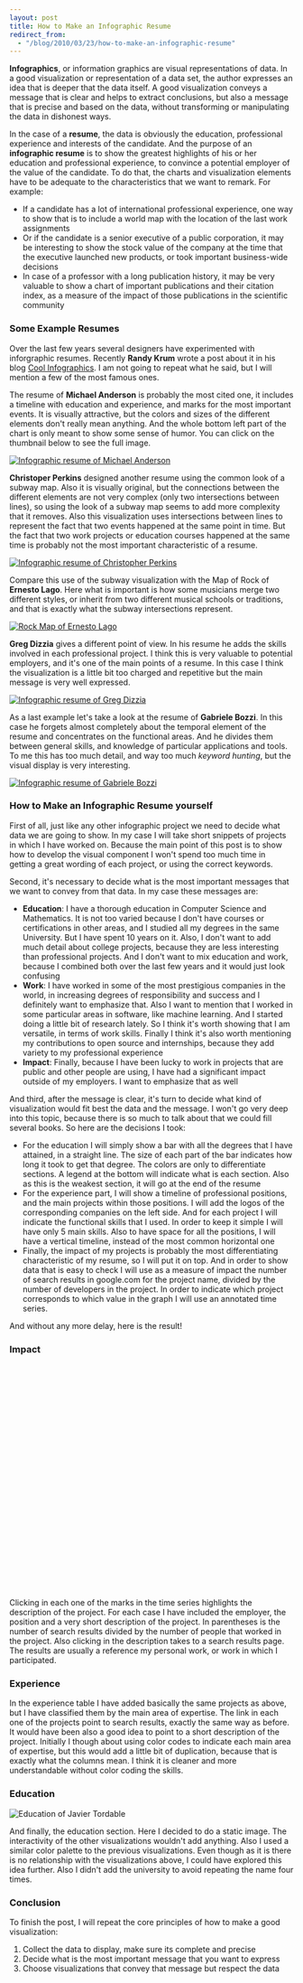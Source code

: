 ```yaml
---
layout: post
title: How to Make an Infographic Resume
redirect_from:
  - "/blog/2010/03/23/how-to-make-an-infographic-resume"
---
```



<p>
<strong>Infographics</strong>, or information graphics are visual
representations of data.
In a good visualization or representation of a data set, the author
expresses an idea that is deeper that the data itself. A good visualization
conveys a message that is clear and helps to extract conclusions, but
also a message that is precise and based on the data, without transforming
or manipulating the data in dishonest ways.
</p>



<script type="text/javascript"
        src="https://www.google.com/jsapi">
</script>
<script type="text/javascript">
  google.load('visualization', '1',{packages: ['annotatedtimeline']});
  google.load('visualization', '1', {packages: ['table']});
</script>



<p>
In the case of a <strong>resume</strong>, the data is obviously the
education, professional experience and interests of the candidate.
And the purpose of an <strong>infographic resume</strong>
is to show the greatest highlights of his or her education and
professional experience, to convince a potential employer of the
value of the candidate.
To do that, the charts and visualization
elements have to be adequate to the characteristics that we want
to remark. For example:
</p>

<ul>
  <li>
    If a candidate has a lot of international professional experience,
    one way to show that is to include a world map with the location of
    the last work assignments
  </li>
  <li>
    Or if the candidate is a senior executive of a public corporation,
    it may be interesting to show the stock value of the company at
    the time that the executive launched new products, or took important
    business-wide decisions
  </li>
  <li>
    In case of a professor with a long publication history, it may be
    very valuable to show a chart of important publications and their
    citation index, as a measure of the impact of those publications in
    the scientific community
  </li>
</ul>

<h3>Some Example Resumes</h3>

<p>
Over the last few years several designers have experimented with
inforgraphic resumes. Recently <strong>Randy Krum</strong> wrote a
post about it in his blog
<a href="http://www.coolinfographics.com/blog/2010/1/8/16-infographic-resumes-a-visual-trend.html">
  Cool Infographics</a>.
I am not going to repeat what he said, but I will mention a few
of the most famous ones.
</p>

<p>
The resume of <strong>Michael Anderson</strong> is probably the most
cited one, it includes a timeline with education and experience, and marks for the most important events.
It is visually attractive, but the colors and
sizes of the different elements don't really mean anything. And the
whole bottom left part of the chart is only meant to show some sense
of humor. You can click on the thumbnail below to see the full image.
</p>

<a href="http://theportfolio.ofmichaelanderson.com/wp-content/uploads/2008/05/resume-infographic.jpg">
  <img src="/images/michael-anderson-resume-infographics.jpg"
       alt="Infographic resume of Michael Anderson" />
</a>

<p>
<strong>Christoper Perkins</strong> designed another resume using the
common look of a subway map. Also it is visually original, but the
connections between the different elements are not very complex
(only two intersections between lines), so using the look
of a subway map seems to add more complexity that it removes.
Also this visualization uses intersections between lines to represent
the fact that two events happened at the same point in time. But the
fact that two work projects or education courses happened at the same
time is probably not the most important characteristic
of a resume.
</p>

<a href="http://www.flickr.com/photos/ernestolago/4144781475/sizes/o/">
  <img src="/images/christopher-perkins-inforgaphic-resume.jpg"
       alt="Infographic resume of Christopher Perkins"/>
</a>

<p>
Compare this use of the subway visualization with the Map of Rock of
<strong>Ernesto Lago</strong>. Here what is important is how some
musicians merge two different styles, or inherit from two different
musical schools or traditions, and that is exactly what the subway
intersections represent.
</p>

<a href="http://www.flickr.com/photos/ernestolago/4144781475/">
  <img src="/images/rockmap-ernesto-lago.jpg"
       alt="Rock Map of Ernesto Lago"/>
</a>

<p>
<strong>Greg Dizzia</strong> gives a different point of view. In his
resume he adds the skills involved in each professional project.
I think this is very valuable to potential employers, and it's one
of the main points of a resume. In this case I think the visualization
is a little bit too charged and repetitive but the main message
is very well expressed.
</p>

<a href="http://dizzia.deviantart.com/art/Curriculum-Vitae-PDF-69050981">
  <img src="/images/curriculum-vitae-by-greg-dizzia.png"
       alt="Infographic resume of Greg Dizzia"/>
</a>

<p>
As a last example let's take a look at the resume of
<strong>Gabriele Bozzi</strong>. In this case he forgets almost
completely about the temporal element of the resume and concentrates
on the functional areas. And he divides them between general skills,
and knowledge of particular applications and tools. To me this
has too much detail, and way too much <em>keyword hunting</em>, but
the visual display is very interesting.
</p>

<a href="http://www.kaukana.be/wp/?p=430">
  <img src="/images/gabriele-bozzi-infographic-resume.png"
       alt="Infographic resume of Gabriele Bozzi"/>
</a>

<h3>How to Make an Infographic Resume yourself</h3>

<p>
First of all, just like any other infographic project we need to
decide what data we are going to show. In my case I will take short
snippets of projects in which I have worked on. Because the main point
of this post is to show how to develop the visual component I won't
spend too much time in getting a great wording of each project,
or using the correct keywords.
</p>

<p>
Second, it's necessary to decide what is the most important messages
that we want to convey from that data. In my case these messages are:
</p>

<ul>
  <li>
    <strong>Education</strong>:
    I have a thorough education in Computer Science and Mathematics.
    It is not too varied because I don't have courses or
    certifications in other areas, and I studied all my degrees in the
    same University. But I have spent 10 years on it.
    Also, I don't want to add much detail about college projects,
    because they are less interesting than professional projects.
    And I don't want to mix education and work, because I combined
    both over the last few years and it would just look confusing
  </li>
  <li>
    <strong>Work</strong>:
    I have worked in some of the most prestigious companies in the
    world, in increasing degrees of responsibility and success and
    I definitely want to emphasize that.
    Also I want to mention that I worked in some particular areas
    in software, like machine learning. And I started doing a little
    bit of research lately. So I think it's worth showing that
    I am versatile, in terms of work skills.
    Finally I think it's also worth mentioning my contributions to
    open source and internships, because they add variety to my
    professional experience
  </li>
  <li>
    <strong>Impact</strong>:
    Finally, because I have been lucky to work in projects that
    are public and other people are using, I have had a significant
    impact outside of my employers. I want to emphasize that as well
  </li>
</ul>

<p>
And third, after the message is clear, it's turn to decide what kind of
visualization would fit best the data and the message. I won't go very
deep into this topic, because there is so much to talk about that
we could fill several books. So here are the decisions I took:
<p>

<ul>
  <li>
    For the education I will simply show a bar with all the degrees
    that I have attained, in a straight line. The size of each part
    of the bar indicates how long it took to get that degree.
    The colors are only to differentiate sections. A legend at the
    bottom will indicate what is each section. Also as this is the
   weakest section, it will go at the end of the resume
  </li>
  <li>
    For the experience part, I will show a timeline of professional
    positions, and the main projects within those positions.
    I will add the logos of the corresponding companies
    on the left side. And for each project I will indicate the
    functional skills that I used. In order to keep it simple I will
    have only 5 main skills. Also to have space for all the
    positions, I will have a vertical timeline, instead of the most
    common horizontal one
  </li>
  <li>
    Finally, the impact of my projects is probably the most
    differentiating characteristic of my resume, so I will put it on
    top. And in order to show data that is easy to check I will use
    as a measure of impact the number of search results in google.com
    for the project name, divided by the number of developers in the
    project. In order to indicate which project corresponds to
    which value in the graph I will use an annotated time series.
  </li>
</ul>

<p>
And without any more delay, here is the result!
</p>

<h3>
Impact
</h3>

  <script type="text/javascript">
    function drawVisualization1() {
      var data = new google.visualization.DataTable();
      data.addColumn('date', 'Date');
      data.addColumn('number', 'Impact');
      data.addColumn('string', 'title1');
      data.addColumn('string', 'text1');
      data.addRows(8);
      data.setValue(0, 0, new Date(2005, 7 ,1));
      data.setValue(0, 1, 11000);
      data.setValue(0, 2, 'Microsoft');
      data.setValue(0, 3, '<em>Intern</em> <a href="http://www.google.com/search?q=windows+vista+webdav+testing">Windows Vista WebDAV Testing</a><br/>(134K / 12)');

      data.setValue(1, 0, new Date(2006, 6 ,2));
      data.setValue(1, 1, 7800);
      data.setValue(1, 2, 'McKinsey');
      data.setValue(1, 3, '<em>Intern</em> <a href="http://www.google.com/search?q=mckinsey+arcelor+mittal+merger">Arcelor Mittal Merger</a><br/>(47K / 6)');

      data.setValue(2, 0, new Date(2007, 3 ,3));
      data.setValue(2, 1, 24000);
      data.setValue(2, 2, 'Microsoft');
      data.setValue(2, 3, '<em>Engineer</em> <a href="http://www.google.com/search?q=live+search+relevance">Live Search Relevance</a><br/>(24M / 1K)');

      data.setValue(3, 0, new Date(2008, 3 ,4));
      data.setValue(3, 1, 2500);
      data.setValue(3, 2, 'OpenSource');
      data.setValue(3, 3, '<em>Author</em> <a href="http://www.google.com/search?q=financeAI">FinanceAI</a><br/>(2.5K / 1)');

      data.setValue(4, 0, new Date(2008, 10 ,5));
      data.setValue(4, 1, 11000);
      data.setValue(4, 2, 'Google');
      data.setValue(4, 3, '<em>Engineer</em>, <a href="http://www.google.com/search?q=webmaster+tools+new+GData+API">Webmaster Tools new GData API</a><br/>(11K / 1)');

      data.setValue(5, 0, new Date(2009, 6 ,6));
      data.setValue(5, 1, 12000);
      data.setValue(5, 2, 'OpenSource');
      data.setValue(5, 3, '<em>Author</em> <a href="http://www.google.com/search?q=map+reduce+integer+factorization">Map Reduce Integer Factorization</a><br/>(11K / 1)');

      data.setValue(6, 0, new Date(2009, 10 ,7));
      data.setValue(6, 1, 47000);
      data.setValue(6, 2, 'Google');
      data.setValue(6, 3, '<em>Engineer</em>, <a href="http://www.google.com/search?q=webmaster+tools+labs">Webmaster Tools Labs</a><br/>(700K / 15)');

      data.setValue(7, 0, new Date(2009, 11 ,8));
      data.setValue(7, 1, 65000);
      data.setValue(7, 2, 'Google');
      data.setValue(7, 3, '<em>Tech Lead</em>, <a href="http://www.google.com/search?q=fetch+as+googlebot">Fetch as Googlebot</a><br/>(65K / 1)');

      var annotatedtimeline = new google.visualization.AnnotatedTimeLine(
          document.getElementById('visualization1'));
      annotatedtimeline.draw(data,
         {'displayAnnotations': true, 'max': 70000, 'allowHtml': true});
    }
    
    google.setOnLoadCallback(drawVisualization1);
  </script>

<p>
  <div id="visualization1" style="position: relative; left: -30px; width: 600px; height: 400px;"></div>
</p>

<p>
Clicking in each one of the marks in the time series highlights
the description of the project. For each case I have included
the employer, the position and a very short description of the
project. In parentheses is the number of search results divided
by the number of people that worked in the project. Also clicking
in the description takes to a search results page. The results are
usually a reference my personal work, or work in which I participated.
</p>

<h3>
Experience
</h3>

  <script type="text/javascript">
    function drawVisualization2() {
      // Create and populate the data table.
      var data = new google.visualization.DataTable();
      data.addColumn('string', '<div style="text-align: center;">Position</div>');
      data.addColumn('string', '<div style="text-align: center;">Software Engineering</div>');
      data.addColumn('string', '<div style="text-align: center;">Cloud Computing</div>');
      data.addColumn('string', '<div style="text-align: center;">Machine Learning</div>');
      data.addColumn('string', '<div style="text-align: center;">Mathematical Research</div>');
      data.addColumn('string', '<div style="text-align: center;">Strategic Consulting</div>');
      data.addRows(6);
      data.setCell(0, 0, '<img src="http://www.google.com/intl/en_ALL/images/logo.gif" width=70><em>Tech Lead</em>');
      data.setCell(0, 1, '<a href="http://www.google.com/search?q=fetch+as+googlebot">Fetch as Googlebot</a>');
      data.setCell(0, 2, '<a href="http://www.google.com/search?q=webmaster+tools+backend">Webmaster Tools backend</a>');
      data.setCell(0, 3, null);
      data.setCell(0, 4, null);
      data.setCell(0, 5, null);
      
      data.setCell(1, 0, '<img src="http://www.google.com/intl/en_ALL/images/logo.gif" width=70><em>Engineer</em>');
      data.setCell(1, 1, '<a href="http://www.google.com/search?q=webmaster+tools+labs">Webmaster Tools Labs</a>');
      data.setCell(1, 2, '<a href="http://www.google.com/search?q=webmaster+tools+new+GData+API">Webmaster Tools new GData API</a>');
      data.setCell(1, 3, null);
      data.setCell(1, 4, null);
      data.setCell(1, 5, null);
      
      data.setCell(2, 0, '<img src="/images/open-source.png" width=70>');
      data.setCell(2, 1, null);
      data.setCell(2, 2, null);
      data.setCell(2, 3, '<a href="http://www.google.com/search?q=financeAI">FinanceAI</a>');
      data.setCell(2, 4, '<a href="http://www.google.com/search?q=map+reduce+integer+factorization">Map Reduce Integer Factorization</a>');
      data.setCell(2, 5, null);
      
      data.setCell(3, 0, '<img src="http://www.microsoft.com/library/toolbar/3.0/images/banners/ms_masthead_ltr.gif" width=70><em>Engineer</em>');
      data.setCell(3, 1, null);
      data.setCell(3, 2, null);
      data.setCell(3, 3, '<a href="http://www.google.com/search?q=live+search+relevance">Live Search Relevance</a>');
      data.setCell(3, 4, null);
      data.setCell(3, 5, null);
      
      data.setCell(4, 0, '<img src="/images/mckinsey-logo.gif" width=70><em>Intern</em>');
      data.setCell(4, 1, null);
      data.setCell(4, 2, null);
      data.setCell(4, 3, null);
      data.setCell(4, 4, null);
      data.setCell(4, 5, '<a href="http://www.google.com/search?q=mckinsey+arcelor+mittal+merger">Arcelor Mittal Merger</a>');

      data.setCell(5, 0, '<img src="http://www.microsoft.com/library/toolbar/3.0/images/banners/ms_masthead_ltr.gif" width=70><em>Intern</em>');
      data.setCell(5, 1, '<a href="http://www.google.com/search?q=windows+vista+webdav+testing">Windows WebDAV Testing</a>');
      data.setCell(5, 2, null);
      data.setCell(5, 3, null);
      data.setCell(5, 4, null);
      data.setCell(5, 5, null);

      // Create and draw the visualization.
      visualization = new google.visualization.Table(document.getElementById('visualization2'));
      visualization.draw(data, {'width': 600, 'allowHtml': true});
    }

    google.setOnLoadCallback(drawVisualization2);
  </script>

<p>
  <div id="visualization2" style="position: relative; left: -30px;"></div>
</p>

<p>
In the experience table I have added basically the same projects
as above, but I have classified them by the main area of expertise.
The link in each one of the projects point to search results, exactly
the same way as before. It would have been also a good idea
to point to a short description of the project.
Initially I though about using color codes to indicate each main area
of expertise, but this would add a little bit of duplication, because
that is exactly what the columns mean. I think it is cleaner and more
understandable without color coding the skills.
</p>

<h3>
Education
</h3>

<img src="/images/javier-tordable-education.png"
       alt="Education of Javier Tordable"/>

<p>
And finally, the education section.
Here I decided to do a static image. The interactivity of the other
visualizations wouldn't add anything. Also I used a similar color
palette to the previous visualizations. Even though as it is there is
no relationship with the visualizations above, I could have explored
this idea further. Also I didn't add the university to avoid repeating
the name four times.
</p>

<h3>Conclusion</h3>

<p>
To finish the post, I will repeat the core principles of how to make
a good visualization:
</p>

<ol>
  <li>
    Collect the data to display, make sure its complete and precise
  </li>
  <li>
    Decide what is the most important message that you want to
    express
  </li>
  <li>
    Choose visualizations that convey that message but respect the data
  </li>
</ol>
